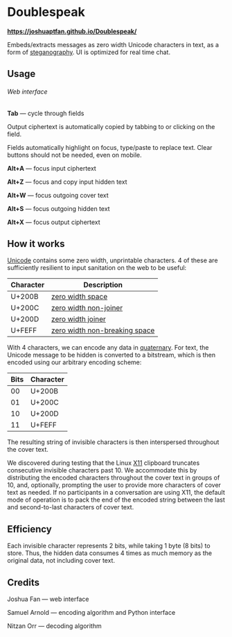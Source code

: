 # Doublespeak

__https://joshuaptfan.github.io/Doublespeak/__

Embeds/extracts messages as zero width Unicode characters in text, as a form of [steganography](https://en.wikipedia.org/wiki/Steganography). UI is optimized for real time chat.

## Usage

###### Web interface

__Tab__ — cycle through fields

Output ciphertext is automatically copied by tabbing to or clicking on the field.

Fields automatically highlight on focus, type/paste to replace text. Clear buttons should not be needed, even on mobile.

__Alt+A__ — focus input ciphertext

__Alt+Z__ — focus and copy input hidden text

__Alt+W__ — focus outgoing cover text

__Alt+S__ — focus outgoing hidden text

__Alt+X__ — focus output ciphertext

## How it works

[Unicode](https://en.wikipedia.org/wiki/Unicode) contains some zero width, unprintable characters. 4 of these are sufficiently resilient to input sanitation on the web to be useful:

| Character | Description |
| --------- | ----------- |
| U+200B    | [zero width space](https://en.wikipedia.org/wiki/Zero-width_space) |
| U+200C    | [zero width non-joiner](https://en.wikipedia.org/wiki/Zero-width_non-joiner) |
| U+200D    | [zero width joiner](https://en.wikipedia.org/wiki/Zero-width_joiner) |
| U+FEFF    | [zero width non-breaking space](https://en.wikipedia.org/wiki/Byte_order_mark) |

With 4 characters, we can encode any data in [quaternary](https://en.wikipedia.org/wiki/Quaternary_numeral_system). For text, the Unicode message to be hidden is converted to a bitstream, which is then encoded using our arbitrary encoding scheme:

| Bits | Character |
| ---- | --------- |
| 00   | U+200B    |
| 01   | U+200C    |
| 10   | U+200D    |
| 11   | U+FEFF    |

The resulting string of invisible characters is then interspersed throughout the cover text.

We discovered during testing that the Linux [X11](https://en.wikipedia.org/wiki/X_Window_System) clipboard truncates consecutive invisible characters past 10. We accommodate this by distributing the encoded characters throughout the cover text in groups of 10, and, optionally, prompting the user to provide more characters of cover text as needed. If no participants in a conversation are using X11, the default mode of operation is to pack the end of the encoded string between the last and second-to-last characters of cover text.

## Efficiency

Each invisible character represents 2 bits, while taking 1 byte (8 bits) to store. Thus, the hidden data consumes 4 times as much memory as the original data, not including cover text.

## Credits

Joshua Fan — web interface

Samuel Arnold — encoding algorithm and Python interface

Nitzan Orr — decoding algorithm